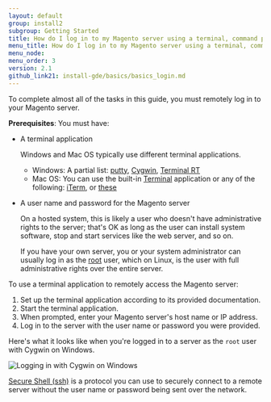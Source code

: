```yaml
---
layout: default
group: install2
subgroup: Getting Started 
title: How do I log in to my Magento server using a terminal, command prompt, or SSH?
menu_title: How do I log in to my Magento server using a terminal, command prompt, or SSH?
menu_node: 
menu_order: 3
version: 2.1
github_link21: install-gde/basics/basics_login.md
---
```


 
To complete almost all of the tasks in this guide, you must remotely log in to your Magento server. 

**Prerequisites**: You must have:

*	A terminal application

	Windows and Mac OS typically use different terminal applications. 
	
	*	Windows: A partial list: <a href="http://www.putty.org/" target="_blank">putty</a>, <a href="https://www.cygwin.com/" target="_blank">Cygwin</a>, <a href="http://apps.microsoft.com/windows/en-us/app/terminal-rt/d62a6b2a-bc53-4078-b688-3223bf310266" target="_blank">Terminal RT</a>
	*	Mac OS: You can use the built-in <a href="http://en.wikipedia.org/wiki/Terminal_(OS_X)" target="_blank">Terminal</a> application or any of the following: <a href="http://iterm2.com/" target="_blank">iTerm</a>, or <a href="http://computers.tutsplus.com/tutorials/beyond-terminal-4-os-x-terminal-alternatives--mac-56217" target="_blank">these</a>
	
*	A user name and password for the Magento server
	
	On a hosted system, this is likely a user who doesn't have administrative rights to the server; that's OK as long as the user can install system software, stop and start services like the web server, and so on. 
	
	If you have your own server, you or your system administrator can usually log in as the <a href="http://www.linfo.org/root.html" target="_blank">root</a> user, which on Linux, is the user with full administrative rights over the entire server.

To use a terminal application to remotely access the Magento server:

1.	Set up the terminal application according to its provided documentation.
2.	Start the terminal application.
3.	When prompted, enter your Magento server's host name or IP address.
4.	Log in to the server with the user name or password you were provided.

Here's what it looks like when you're logged in to a server as the `root` user with Cygwin on Windows.

<img src="{{ site.baseurl }}common/images/install_cygwin.png" alt="Logging in with Cygwin on Windows">

<div class="bs-callout bs-callout-info" id="info">
<span class="glyphicon-class">
  <p><a href="http://en.wikipedia.org/wiki/Secure_Shell" target="_blank">Secure Shell (ssh)</a> is a protocol you can use to securely connect to a remote server without the user name or password being sent over the network.</p></span>
</div>
	
